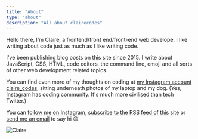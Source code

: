 ```yaml
---
title: "About"
type: "about"
description: "All about clairecodes"
---
```


Hello there, I'm Claire, a frontend/front end/front-end web develope. I like writing about code just as much as I like writing code.

I've been publishing blog posts on this site since 2015. I write about JavaScript, CSS, HTML, code editors, the command line, emoji and all sorts of other web development related topics.

You can find even more of my thoughts on coding at <a href="https://instagram.com/claire_codes">my Instagram account claire_codes</a>, sitting underneath photos of my laptop and my dog. (Yes, Instagram has coding community. It's much more civilised than tech Twitter.)

You can <a href="https://instagram.com/claire_codes">follow me on Instagram</a>, <a href="/index.xml" type="application/rss+xml" target="\_blank">subscribe to the RSS feed of this site</a> or <a href="mailto:claire@clairecodes.com?subject=Hi%20clairecodes">send me an email</a> to say hi 😊

<div class="c-about__image-container">
    <img class="c-about__image" src="/images/claire_codes.jpg" alt="Claire" />
</div>
